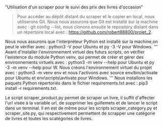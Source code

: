 "Utilisation d'un scraper pour le suivi des prix des livres d'occasion"

> Pour accéder au dépôt distant du scraper et le copier en local,
nous utiliserons Git.
Nous nous assurons que Git est installé sur la machine avec : git config --list, nous clonons ensuite le repository distant dans un répertoire local avec : https://github.com/robert88800/projet_2.

Nous nous assurons que l'interpréteur Python est installé sur la machine,on peut le vérifier avec : python3 -V pour Ubuntu et py -3 -V pour Windows. 
'''
Avant d'installer l'environnement virtuel des futurs scripts, on vérifier l'existence du module Python venv, qui permet de créer et gérer des environnements virtuels avec : python3 -m venv --help pour Ubuntu et py -3 -m venv --help pour W. 
Nous créons l'environnement virtuel du projet avec : python3 -m venv env et nous l'activons avec source env/bin/activate pour Ubuntu et env\scripts\avtivate pour Windows.
'''
Nous installons les paquets Python répertoriés dans le fichier requirements.txt avec : pip3 install -r requirements.txt.

Le script scraper_product.py permet de scraper un livre, il suffit d'affecter l'url visée à la variable url, de supprimer les guillemets et de lancer le script dans un terminal. Il en est de même pour les scripts scraper_category.py et scraper_site.py, qui respectivement permettent de scrapper une catégorie de livres et toutes les scatégories de livres.

